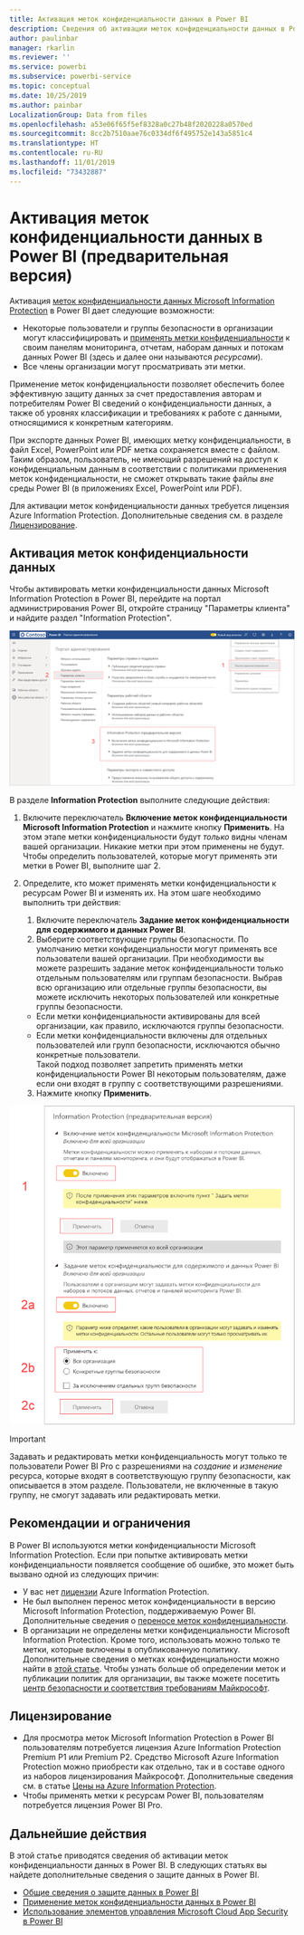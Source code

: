 ```yaml
---
title: Активация меток конфиденциальности данных в Power BI
description: Сведения об активации меток конфиденциальности данных в Power BI
author: paulinbar
manager: rkarlin
ms.reviewer: ''
ms.service: powerbi
ms.subservice: powerbi-service
ms.topic: conceptual
ms.date: 10/25/2019
ms.author: painbar
LocalizationGroup: Data from files
ms.openlocfilehash: a53e06f65f5ef8328a0c27b48f2020228a0570ed
ms.sourcegitcommit: 8cc2b7510aae76c0334df6f495752e143a5851c4
ms.translationtype: HT
ms.contentlocale: ru-RU
ms.lasthandoff: 11/01/2019
ms.locfileid: "73432887"
---
```

# <a name="enable-data-sensitivity-labels-in-power-bi-preview"></a>Активация меток конфиденциальности данных в Power BI (предварительная версия)

Активация [меток конфиденциальности данных Microsoft Information Protection](https://docs.microsoft.com/microsoft-365/compliance/sensitivity-labels) в Power BI дает следующие возможности:

* Некоторые пользователи и группы безопасности в организации могут классифицировать и [применять метки конфиденциальности](../designer/service-security-apply-data-sensitivity-labels.md) к своим панелям мониторинга, отчетам, наборам данных и потокам данных Power BI (здесь и далее они называются *ресурсами*).
* Все члены организации могут просматривать эти метки.

Применение меток конфиденциальности позволяет обеспечить более эффективную защиту данных за счет предоставления авторам и потребителям Power BI сведений о конфиденциальности данных, а также об уровнях классификации и требованиях к работе с данными, относящимися к конкретным категориям.

При экспорте данных Power BI, имеющих метку конфиденциальности, в файл Excel, PowerPoint или PDF метка сохраняется вместе с файлом. Таким образом, пользователь, не имеющий разрешений на доступ к конфиденциальным данным в соответствии с политиками применения меток конфиденциальности, не сможет открывать такие файлы *вне* среды Power BI (в приложениях Excel, PowerPoint или PDF).

Для активации меток конфиденциальности данных требуется лицензия Azure Information Protection. Дополнительные сведения см. в разделе [Лицензирование](#licensing).

## <a name="enable-data-sensitivity-labels"></a>Активация меток конфиденциальности данных

Чтобы активировать метки конфиденциальности данных Microsoft Information Protection в Power BI, перейдите на портал администрирования Power BI, откройте страницу "Параметры клиента" и найдите раздел "Information Protection".

![Поиск раздела "Information Protection"](media/service-security-enable-data-sensitivity-labels/enable-data-sensitivity-labels-01.png)

В разделе **Information Protection** выполните следующие действия:
1.  Включите переключатель **Включение меток конфиденциальности Microsoft Information Protection** и нажмите кнопку **Применить**. На этом этапе метки конфиденциальности будут *только* видны членам вашей организации. Никакие метки при этом применены не будут. Чтобы определить пользователей, которые могут применять эти метки в Power BI, выполните шаг 2.
2.  Определите, кто может применять метки конфиденциальности к ресурсам Power BI и изменять их. На этом шаге необходимо выполнить три действия:
    1.  Включите переключатель **Задание меток конфиденциальности для содержимого и данных Power BI**.
    2.  Выберите соответствующие группы безопасности. По умолчанию метки конфиденциальности могут применять все пользователи вашей организации. При необходимости вы можете разрешить задание меток конфиденциальности только отдельным пользователям или группам безопасности. Выбрав всю организацию или отдельные группы безопасности, вы можете исключить некоторых пользователей или конкретные группы безопасности.
    * Если метки конфиденциальности активированы для всей организации, как правило, исключаются группы безопасности.
    * Если метки конфиденциальности включены для отдельных пользователей или групп безопасности, исключаются обычно конкретные пользователи.  
    Такой подход позволяет запретить применять метки конфиденциальности Power BI некоторым пользователям, даже если они входят в группу с соответствующими разрешениями.
    
    3. Нажмите кнопку **Применить**.

![Активация меток конфиденциальности](media/service-security-enable-data-sensitivity-labels/enable-data-sensitivity-labels-02.png)

> [!IMPORTANT]
> Задавать и редактировать метки конфиденциальность могут только те пользователи Power BI Pro с разрешениями на *создание* и *изменение* ресурса, которые входят в соответствующую группу безопасности, как описывается в этом разделе. Пользователи, не включенные в такую группу, не смогут задавать или редактировать метки. 


## <a name="considerations-and-limitations"></a>Рекомендации и ограничения

В Power BI используются метки конфиденциальности Microsoft Information Protection. Если при попытке активировать метки конфиденциальности появляется сообщение об ошибке, это может быть вызвано одной из следующих причин:

* У вас нет [лицензии](#licensing) Azure Information Protection.
* Не был выполнен перенос меток конфиденциальности в версию Microsoft Information Protection, поддерживаемую Power BI. Дополнительные сведения о [переносе меток конфиденциальности](https://docs.microsoft.com/azure/information-protection/configure-policy-migrate-labels).
* В организации не определены метки конфиденциальности Microsoft Information Protection. Кроме того, использовать можно только те метки, которые включены в опубликованную политику. Дополнительные сведения о метках конфиденциальности можно найти в [этой статье](https://docs.microsoft.com/Office365/SecurityCompliance/sensitivity-labels). Чтобы узнать больше об определении меток и публикации политик для организации, вы также можете посетить [центр безопасности и соответствия требованиям Майкрософт](https://sip.protection.office.com/sensitivity?flight=EnableMIPLabels).

## <a name="licensing"></a>Лицензирование

* Для просмотра меток Microsoft Information Protection в Power BI пользователям потребуется лицензия Azure Information Protection Premium P1 или Premium P2. Средство Microsoft Azure Information Protection можно приобрести как отдельно, так и в составе одного из наборов лицензирования Майкрософт. Дополнительные сведения см. в статье [Цены на Azure Information Protection](https://azure.microsoft.com/pricing/details/information-protection/).
* Чтобы применять метки к ресурсам Power BI, пользователям потребуется лицензия Power BI Pro.


## <a name="next-steps"></a>Дальнейшие действия

В этой статье приводятся сведения об активации меток конфиденциальности данных в Power BI. В следующих статьях вы найдете дополнительные сведения о защите данных в Power BI. 

* [Общие сведения о защите данных в Power BI](service-security-data-protection-overview.md)
* [Применение меток конфиденциальности данных в Power BI](../designer/service-security-apply-data-sensitivity-labels.md)
* [Использование элементов управления Microsoft Cloud App Security в Power BI](service-security-using-microsoft-cloud-app-security-controls.md)